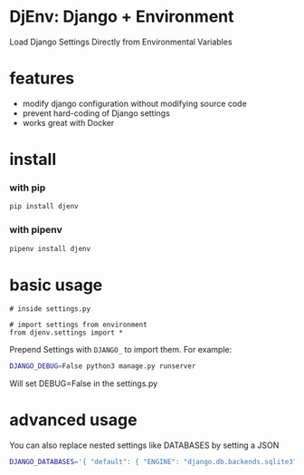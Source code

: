 # DjEnv: Django + Environment
Load Django Settings Directly from Environmental Variables

# features
- modify django configuration without modifying source code
- prevent hard-coding of Django settings
- works great with Docker

# install
### with pip
```bash
pip install djenv
```
### with pipenv
```bash
pipenv install djenv
```

# basic usage
```python3
# inside settings.py

# import settings from environment
from djenv.settings import *
```

Prepend Settings with `DJANGO_` to import them.  For example:
```bash
DJANGO_DEBUG=False python3 manage.py runserver
```
Will set DEBUG=False in the settings.py

# advanced usage
You can also replace nested settings like DATABASES by setting a JSON
```bash
DJANGO_DATABASES='{ "default": { "ENGINE": "django.db.backends.sqlite3", "NAME": "db.sqlite3" } }'  python3 manage.py runserver
```
